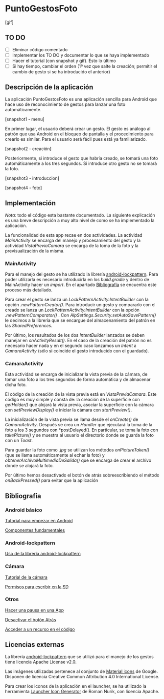 # PuntoGestosFoto

[gif]

## TO DO

* [ ] Eliminar código comentado
* [ ] Implementar los TO DO y documentar lo que se haya implementado
* [ ] Hacer el tutorial (con snapshot y gif). Esto lo último
* [ ] Si hay tiempo, cambiar el orden (1ª vez que salte la creación; permitir el cambio de gesto si se ha introducido el anterior)

## Descripción de la aplicación

La aplicación PuntoGestosFoto es una aplicación sencilla para Android que hace uso de reconocimiento de gestos para lanzar una foto automáticamente.

[snapshot1 -  menu]

En primer lugar, el usuario deberá crear un gesto. El gesto es análogo al patrón que usa Android en el bloqueo de pantalla y el procedimiento para crearlo es similar. Para el usuario será fácil pues está ya familiarizado.

[snapshot2 - creación]

Posteriormente, si introduce el gesto que habría creado, se tomará una foto automáticamente a los tres segundos. Si introduce otro gesto no se tomará la foto.

[snapshot3 - introduccion]

[snapshot4 - foto]


## Implementación

*Nota*: todo el código esta bastante documentado. La siguiente explicación es una breve descripción a muy alto nivel de como se ha implementado la aplicación.

La funcionalidad de esta app recae en dos actividades. La actividad *MainActivity* se encarga del manejo y procesamiento del gesto y la actividad *VistaPreviaCamara* se encarga de la toma de la foto y la previsualización de la misma.

### MainActivity

Para el manejo del gesto se ha utilizado la librería [android-lockpattern](https://bitbucket.org/haibison/android-lockpattern). Para poder utilizarla es necesario introducirla en los *build.gradle* y dentro de MainActivity hacer un *import*. En el apartado [Bibliografía](https://github.com/ranea/AppsAndroid/tree/master/PuntoGestosFoto#bibliografía) se encuentra este proceso más detallado.

Para crear el gesto se lanza un *LockPatternActivity.IntentBuilder* con la opción *.newPatternCreator()*. Para introducir un gesto y compararlo con el creado se lanza un *LockPatternActivity.IntentBuilder* con la opción *.newPatternComparator()* . Con *AlpSettings.Security.setAutoSavePattern()* le decimos a la librería que se encargue del almacenamiento del patrón en las *SharedPreferences*.

Por último, los resultados de los dos *IntentBuilder* lanzados se deben manejar en *onActivityResult()*. En el caso de la creación del patrón no es necesario hacer nada y en el segundo caso lanzamos un *Intent* a *CamaraActivity*  (sólo si coincide el gesto introducido con el guardado).


### CamaraActivity

Esta actividad se encarga de inicializar la vista previa de la cámara, de tomar una foto a los tres segundos de forma automática y de almacenar dicha foto.

El código de la creación de la vista previa está en *VistaPreviaCamara*. Este código es muy simple y consta de: la creación de la superficie con *getHolder()* que alojará la vista previa, asociar la superficie con la cámara con *setPreviewDisplay()* e iniciar la cámara con *startPreview()*.

La inicialización de la vista previa se llama desde el *onCreate()* de *CamaraActivity*. Después se crea un *Handler* que ejecutará la toma de la foto a los 3 segundos con *postDelayed(). En particular, se toma la foto con *takePicture()* y se muestra al usuario el directorio donde se guarda la foto con un *Toast*.

Para guardar la foto como *.jpg* se utilizan los métodos *onPictureTaken()* (que se llama automáticamente al echar la foto) y *obtenerArchivoMultimediaDeSalida()* que se encarga de crear el archivo donde se alojará la foto.

Por último hemos desactivado el botón de atrás sobreescribiendo el método *onBackPressed()* para evitar que la aplicación


## Bibliografía

### Android básico

[Tutorial para empezar en Android](http://developer.android.com/training/basics/firstapp/index.html)

[Componentes fundamentales](http://developer.android.com/intl/es/guide/components/fundamentals.html)

### Android-lockpattern

[Uso de la librería android-lockpattern](https://bitbucket.org/haibison/android-lockpattern/wiki/Quick-Use)

### Cámara

[Tutorial de la cámara](http://developer.android.com/intl/es/guide/topics/media/camera.html#custom-camera)

[Permisos para escribir en la SD](http://developer.android.com/intl/es/guide/topics/data/data-storage.html#filesExternal)

### Otros

[Hacer una pausa en una App](http://stackoverflow.com/questions/1520887/how-to-pause-sleep-thread-or-process-in-android)

[Desactivar el botón Atrás](http://stackoverflow.com/questions/4779954/disable-back-button-in-android)

[Acceder a un recurso en el código](http://developer.android.com/intl/es/guide/topics/resources/accessing-resources.html#ResourcesFromCode)


## Licencias externas

La librería [android-lockpattern](https://bitbucket.org/haibison/android-lockpattern) que se utilizó para el manejo de los gestos tiene licencia Apache License v2.0.

Las imágenes utilizadas pertenece al conjunto de [Material icons](https://design.google.com/icons/) de Google. Disponen de licencia Creative Common Attribution 4.0 International License.

Para crear los iconos de la aplicación en el launcher, se ha utilizado la herramienta [Launcher Icon Generator](https://romannurik.github.io/AndroidAssetStudio/icons-launcher.html) de Roman Nurik, con licencia Apache.
